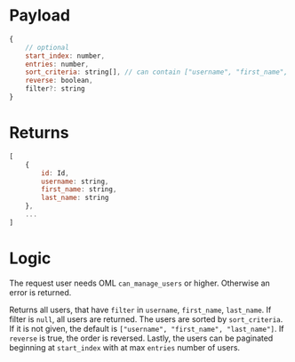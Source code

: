 # Payload

```js
{
    // optional
    start_index: number,
    entries: number,
    sort_criteria: string[], // can contain ["username", "first_name", "last_name"],
    reverse: boolean,
    filter?: string
}
```

# Returns

```js
[
    {
        id: Id,
        username: string,
        first_name: string,
        last_name: string
    },
    ...
]
```

# Logic

The request user needs OML `can_manage_users` or higher. Otherwise an error is returned.

Returns all users, that have `filter` in `username`, `first_name`, `last_name`. If filter is `null`, all users are returned. The users are sorted by `sort_criteria`. If it is not given, the default is `["username", "first_name", "last_name"]`. If `reverse` is true, the order is reversed. Lastly, the users can be paginated beginning at `start_index` with at max `entries` number of users.
